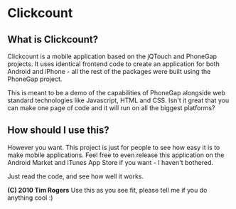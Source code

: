 Clickcount
==========

What is Clickcount?
-------------------

Clickcount is a mobile application based on the jQTouch and PhoneGap projects. It uses identical frontend code to create an application for both Android and iPhone - all the rest of the packages were built using the PhoneGap project.

This is meant to be a demo of the capabilities of PhoneGap alongside web standard technologies like Javascript, HTML and CSS. Isn't it great that you can make one page of code and it will run on all the biggest platforms?

How should I use this?
----------------------

However you want. This project is just for people to see how easy it is to make mobile applications. Feel free to even release this application on the Android Market and iTunes App Store if you want - I haven't bothered.

Just read the code, and see how well it works.

__(C) 2010 Tim Rogers__
Use this as you see fit, please tell me if you do anything cool :)